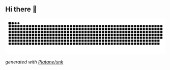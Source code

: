 ## Hi there 👋

<picture>
  <source media="(prefers-color-scheme: dark)" srcset="https://raw.githubusercontent.com/jethror1/jethror1/output/github-contribution-grid-snake-dark.svg">
  <source media="(prefers-color-scheme: light)" srcset="https://raw.githubusercontent.com/jethror1/jethror1/output/github-contribution-grid-snake.svg">
  <img alt="github contribution grid snake animation" src="https://raw.githubusercontent.com/jethror1/jethror1/output/github-contribution-grid-snake.svg">
</picture>

_generated with [Platane/snk](https://github.com/Platane/snk)_

<!--
**jethror1/jethror1** is a ✨ _special_ ✨ repository because its `README.md` (this file) appears on your GitHub profile.

Here are some ideas to get you started:

- 🔭 I’m currently working on ...
- 🌱 I’m currently learning ...
- 👯 I’m looking to collaborate on ...
- 🤔 I’m looking for help with ...
- 💬 Ask me about ...
- 📫 How to reach me: ...
- 😄 Pronouns: ...
- ⚡ Fun fact: ...

-->
